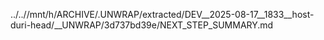../..//mnt/h/ARCHIVE/.UNWRAP/extracted/DEV__2025-08-17__1833__host-duri-head/__UNWRAP/3d737bd39e/NEXT_STEP_SUMMARY.md